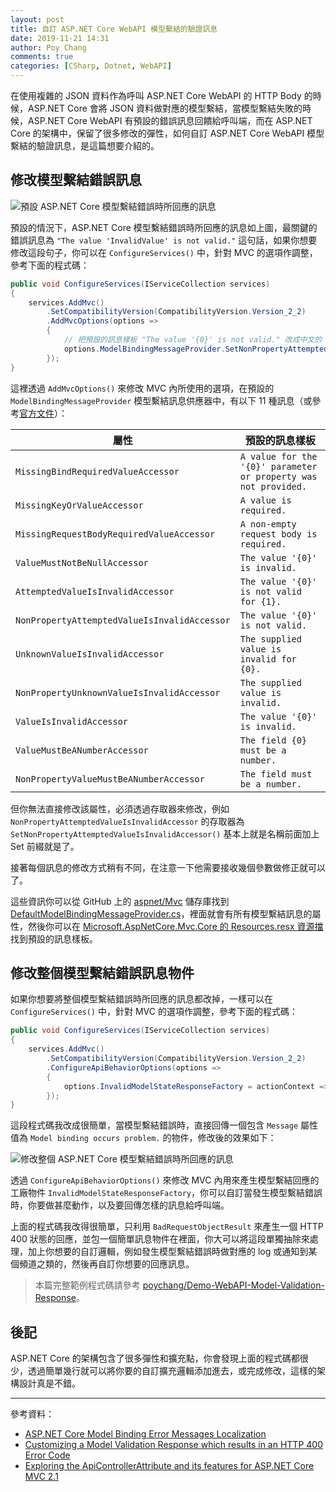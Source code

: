 ```yaml
---
layout: post
title: 自訂 ASP.NET Core WebAPI 模型繫結的驗證訊息
date: 2019-11-21 14:31
author: Poy Chang
comments: true
categories: [CSharp, Dotnet, WebAPI]
---
```


在使用複雜的 JSON 資料作為呼叫 ASP.NET Core WebAPI 的 HTTP Body 的時候，ASP.NET Core 會將 JSON 資料做對應的模型繫結，當模型繫結失敗的時候，ASP.NET Core WebAPI 有預設的錯誤訊息回饋給呼叫端，而在 ASP.NET Core 的架構中，保留了很多修改的彈性，如何自訂 ASP.NET Core WebAPI 模型繫結的驗證訊息，是這篇想要介紹的。

## 修改模型繫結錯誤訊息

![預設 ASP.NET Core 模型繫結錯誤時所回應的訊息](https://i.imgur.com/gFCxaGk.png)

預設的情況下，ASP.NET Core 模型繫結錯誤時所回應的訊息如上圖，最關鍵的錯誤訊息為 `"The value 'InvalidValue' is not valid."` 這句話，如果你想要修改這段句子，你可以在 `ConfigureServices()` 中，針對 MVC 的選項作調整，參考下面的程式碼：

```csharp
public void ConfigureServices(IServiceCollection services)
{
    services.AddMvc()
        .SetCompatibilityVersion(CompatibilityVersion.Version_2_2)
        .AddMvcOptions(options =>
        {
            // 把預設的訊息樣板 "The value '{0}' is not valid." 改成中文的 "'{x}' 是不合法的參數"
            options.ModelBindingMessageProvider.SetNonPropertyAttemptedValueIsInvalidAccessor((x) => $"'{x}' 是不合法的參數");
        });
}
```

這裡透過 `AddMvcOptions()` 來修改 MVC 內所使用的選項，在預設的 `ModelBindingMessageProvider` 模型繫結訊息供應器中，有以下 11 種訊息（或參考[官方文件](https://docs.microsoft.com/zh-tw/dotnet/api/microsoft.aspnetcore.mvc.modelbinding.metadata.modelbindingmessageprovider?view=aspnetcore-3.0&WT.mc_id=DT-MVP-5003022)）：

| 屬性                                          | 預設的訊息樣板                                                    |
| -------------------------------------------- | --------------------------------------------------------------- |
| `MissingBindRequiredValueAccessor`           | `A value for the '{0}' parameter or property was not provided.` |
| `MissingKeyOrValueAccessor`                  | `A value is required.`                                          |
| `MissingRequestBodyRequiredValueAccessor`    | `A non-empty request body is required.`                         |
| `ValueMustNotBeNullAccessor`                 | `The value '{0}' is invalid.`                                   |
| `AttemptedValueIsInvalidAccessor`            | `The value '{0}' is not valid for {1}.`                         |
| `NonPropertyAttemptedValueIsInvalidAccessor` | `The value '{0}' is not valid.`                                 |
| `UnknownValueIsInvalidAccessor`              | `The supplied value is invalid for {0}.`                        |
| `NonPropertyUnknownValueIsInvalidAccessor`   | `The supplied value is invalid.`                                |
| `ValueIsInvalidAccessor`                     | `The value '{0}' is invalid.`                                   |
| `ValueMustBeANumberAccessor`                 | `The field {0} must be a number.`                               |
| `NonPropertyValueMustBeANumberAccessor`      | `The field must be a number.`                                   |



但你無法直接修改該屬性，必須透過存取器來修改，例如 `NonPropertyAttemptedValueIsInvalidAccessor` 的存取器為 `SetNonPropertyAttemptedValueIsInvalidAccessor()` 基本上就是名稱前面加上 Set 前綴就是了。

接著每個訊息的修改方式稍有不同，在注意一下他需要接收幾個參數做修正就可以了。

這些資訊你可以從 GitHub 上的 [aspnet/Mvc](https://github.com/aspnet/Mvc) 儲存庫找到 [DefaultModelBindingMessageProvider.cs](https://github.com/aspnet/Mvc/blob/master/src/Microsoft.AspNetCore.Mvc.Core/ModelBinding/Metadata/DefaultModelBindingMessageProvider.cs)，裡面就會有所有模型繫結訊息的屬性，然後你可以在 [Microsoft.AspNetCore.Mvc.Core 的 Resources.resx 資源擋](https://github.com/aspnet/Mvc/blob/master/src/Microsoft.AspNetCore.Mvc.Core/Resources.resx)找到預設的訊息樣板。

## 修改整個模型繫結錯誤訊息物件

如果你想要將整個模型繫結錯誤時所回應的訊息都改掉，一樣可以在 `ConfigureServices()` 中，針對 MVC 的選項作調整，參考下面的程式碼：

```csharp
public void ConfigureServices(IServiceCollection services)
{
    services.AddMvc()
        .SetCompatibilityVersion(CompatibilityVersion.Version_2_2)
        .ConfigureApiBehaviorOptions(options =>
        {
            options.InvalidModelStateResponseFactory = actionContext => new BadRequestObjectResult(new { Message = "Model binding occurs problem." });
        });
}
```

這段程式碼我改成很簡單，當模型繫結錯誤時，直接回傳一個包含 `Message` 屬性值為 `Model binding occurs problem.` 的物件，修改後的效果如下：

![修改整個 ASP.NET Core 模型繫結錯誤時所回應的訊息](https://i.imgur.com/8wsvFqz.png)

透過 `ConfigureApiBehaviorOptions()` 來修改 MVC 內用來產生模型繫結回應的工廠物件 `InvalidModelStateResponseFactory`，你可以自訂當發生模型繫結錯誤時，你要做甚麼動作，以及要回傳怎樣的訊息給呼叫端。

上面的程式碼我改得很簡單，只利用 `BadRequestObjectResult` 來產生一個 HTTP 400 狀態的回應，並包一個簡單訊息物件在裡面，你大可以將這段單獨抽除來處理，加上你想要的自訂邏輯，例如發生模型繫結錯誤時做對應的 log 或通知到某個頻道之類的，然後再自訂你想要的回應訊息。

>本篇完整範例程式碼請參考 [poychang/Demo-WebAPI-Model-Validation-Response](https://github.com/poychang/Demo-WebAPI-Model-Validation-Response)。

## 後記

ASP.NET Core 的架構包含了很多彈性和擴充點，你會發現上面的程式碼都很少，透過簡單幾行就可以將你要的自訂擴充邏輯添加進去，或完成修改，這樣的架構設計真是不錯。

----------

參考資料：

* [ASP.NET Core Model Binding Error Messages Localization](https://stackoverflow.com/questions/40828570/asp-net-core-model-binding-error-messages-localization/41669552)
* [Customizing a Model Validation Response which results in an HTTP 400 Error Code](https://www.c-sharpcorner.com/blogs/customizing-model-validation-response-resulting-as-http-400-in-net-core)
* [Exploring the ApiControllerAttribute and its features for ASP.NET Core MVC 2.1](https://www.strathweb.com/2018/02/exploring-the-apicontrollerattribute-and-its-features-for-asp-net-core-mvc-2-1/)
